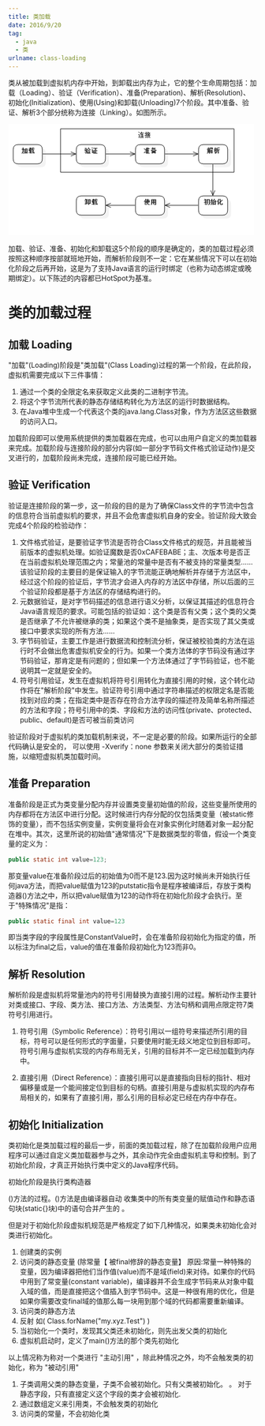 ```yaml
---
title: 类加载
date: 2016/9/20
tag:
  - java
  - 类
urlname: class-loading
---
```


类从被加载到虚拟机内存中开始，到卸载出内存为止，它的整个生命周期包括：加载（Loading）、验证（Verification）、准备(Preparation)、解析(Resolution)、初始化(Initialization)、使用(Using)和卸载(Unloading)7个阶段。其中准备、验证、解析3个部分统称为连接（Linking）。如图所示。

![](ClassLoad/Statechart.png)

加载、验证、准备、初始化和卸载这5个阶段的顺序是确定的，类的加载过程必须按照这种顺序按部就班地开始，而解析阶段则不一定：它在某些情况下可以在初始化阶段之后再开始，这是为了支持Java语言的运行时绑定（也称为动态绑定或晚期绑定）。以下陈述的内容都已HotSpot为基准。
<!--more-->
# 类的加载过程

## 加载 Loading

"加载"(Loading)阶段是"类加载"(Class Loading)过程的第一个阶段，在此阶段，虚拟机需要完成以下三件事情：

1. 通过一个类的全限定名来获取定义此类的二进制字节流。
2. 将这个字节流所代表的静态存储结构转化为方法区的运行时数据结构。
3. 在Java堆中生成一个代表这个类的java.lang.Class对象，作为方法区这些数据的访问入口。

加载阶段即可以使用系统提供的类加载器在完成，也可以由用户自定义的类加载器来完成。加载阶段与连接阶段的部分内容(如一部分字节码文件格式验证动作)是交叉进行的，加载阶段尚未完成，连接阶段可能已经开始。

## 验证 Verification

验证是连接阶段的第一步，这一阶段的目的是为了确保Class文件的字节流中包含的信息符合当前虚拟机的要求，并且不会危害虚拟机自身的安全。验证阶段大致会完成4个阶段的检验动作：

1. 文件格式验证，是要验证字节流是否符合Class文件格式的规范，并且能被当前版本的虚拟机处理。如验证魔数是否0xCAFEBABE；主、次版本号是否正在当前虚拟机处理范围之内；常量池的常量中是否有不被支持的常量类型......该验证阶段的主要目的是保证输入的字节流能正确地解析并存储于方法区中，经过这个阶段的验证后，字节流才会进入内存的方法区中存储，所以后面的三个验证阶段都是基于方法区的存储结构进行的。
2. 元数据验证，是对字节码描述的信息进行语义分析，以保证其描述的信息符合Java语言规范的要求。可能包括的验证如：这个类是否有父类；这个类的父类是否继承了不允许被继承的类；如果这个类不是抽象类，是否实现了其父类或接口中要求实现的所有方法......
3. 字节码验证，主要工作是进行数据流和控制流分析，保证被校验类的方法在运行时不会做出危害虚拟机安全的行为。如果一个类方法体的字节码没有通过字节码验证，那肯定是有问题的；但如果一个方法体通过了字节码验证，也不能说明其一定就是安全的。
4. 符号引用验证，发生在虚拟机将符号引用转化为直接引用的时候，这个转化动作将在"解析阶段"中发生。验证符号引用中通过字符串描述的权限定名是否能找到对应的类；在指定类中是否存在符合方法字段的描述符及简单名称所描述的方法和字段；符号引用中的类、字段和方法的访问性(private、protected、public、default)是否可被当前类访问

验证阶段对于虚拟机的类加载机制来说，不一定是必要的阶段。如果所运行的全部代码确认是安全的， 可以使用 -Xverify：none 参数来关闭大部分的类验证措施，以缩短虚拟机类加载时间。

## 准备 Preparation

准备阶段是正式为类变量分配内存并设置类变量初始值的阶段，这些变量所使用的内存都将在方法区中进行分配。这时候进行内存分配的仅包括类变量（被static修饰的变量），而不包括实例变量，实例变量将会在对象实例化时随着对象一起分配在堆中。其次，这里所说的初始值"通常情况"下是数据类型的零值，假设一个类变量的定义为：

```java
public static int value=123;
```

那变量value在准备阶段过后的初始值为0而不是123.因为这时候尚未开始执行任何java方法，而把value赋值为123的putstatic指令是程序被编译后，存放于类构造器()方法之中，所以把value赋值为123的动作将在初始化阶段才会执行。至于"特殊情况"是指：

```java
public static final int value=123
```

即当类字段的字段属性是ConstantValue时，会在准备阶段初始化为指定的值，所以标注为final之后，value的值在准备阶段初始化为123而非0。

## 解析 Resolution

解析阶段是虚拟机将常量池内的符号引用替换为直接引用的过程。解析动作主要针对类或接口、字段、类方法、接口方法、方法类型、方法句柄和调用点限定符7类符号引用进行。

1. 符号引用（Symbolic Reference）：符号引用以一组符号来描述所引用的目标，符号可以是任何形式的字面量，只要使用时能无歧义地定位到目标即可。符号引用与虚拟机实现的内存布局无关，引用的目标并不一定已经加载到内存中。

2. 直接引用（Direct Reference）：直接引用可以是直接指向目标的指针、相对偏移量或是一个能间接定位到目标的句柄。直接引用是与虚拟机实现的内存布局相关的，如果有了直接引用，那么引用的目标必定已经在内存中存在。

## 初始化 Initialization

类初始化是类加载过程的最后一步，前面的类加载过程，除了在加载阶段用户应用程序可以通过自定义类加载器参与之外，其余动作完全由虚拟机主导和控制。到了初始化阶段，才真正开始执行类中定义的Java程序代码。

初始化阶段是执行类构造器

<clinit>()方法的过程。<clinit>()方法是由编译器自动 收集类中的所有类变量的赋值动作和静态语句块(static{}块)中的语句合并产生的 。</clinit></clinit>

但是对于初始化阶段虚拟机规范是严格规定了如下几种情况，如果类未初始化会对类进行初始化。

1. 创建类的实例
2. 访问类的静态变量 (除常量【 被final修辞的静态变量】 原因:常量一种特殊的变量，因为编译器把他们当作值(value)而不是域(field)来对待。如果你的代码中用到了常变量(constant variable)，编译器并不会生成字节码来从对象中载入域的值，而是直接把这个值插入到字节码中。这是一种很有用的优化，但是如果你需要改变final域的值那么每一块用到那个域的代码都需要重新编译。
3. 访问类的静态方法
4. 反射 如( Class.forName("my.xyz.Test") )
5. 当初始化一个类时，发现其父类还未初始化，则先出发父类的初始化
6. 虚拟机启动时，定义了main()方法的那个类先初始化

以上情况称为称对一个类进行 "主动引用" ，除此种情况之外，均不会触发类的初始化，称为 "被动引用"

1. 子类调用父类的静态变量，子类不会被初始化。只有父类被初始化。 。 对于静态字段，只有直接定义这个字段的类才会被初始化.
2. 通过数组定义来引用类，不会触发类的初始化
3. 访问类的常量，不会初始化类

